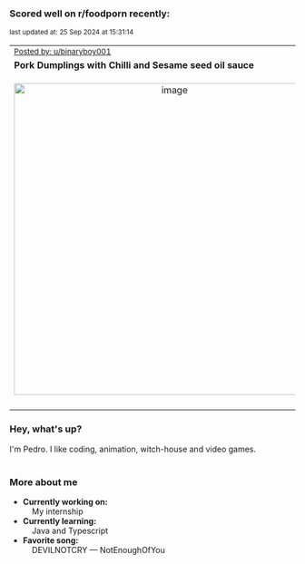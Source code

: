 ### Scored well on r/foodporn recently:

<p align="left"><sub>last updated at: 25 Sep 2024 at 15:31:14</sub></p>

|   |
| --- |
| <sub>[Posted by: u/binaryboy001][source]</sub> |
| **Pork Dumplings with Chilli and Sesame seed oil sauce** | 
|<p align="center"> <img alt="image" src="https://i.redd.it/0rybecby22qd1.jpeg" width="550" /> </p>|
|   |

### Hey, what's up?

I'm Pedro. I like coding, animation, witch-house and video games.<br><br>

### More about me
- **Currently working on:**  
&nbsp;&nbsp;&nbsp;&nbsp;My internship
- **Currently learning:**  
&nbsp;&nbsp;&nbsp;&nbsp;Java and Typescript
- **Favorite song:**  
&nbsp;&nbsp;&nbsp;&nbsp;DEVILNOTCRY — NotEnoughOfYou<br><br>

  



  
  
  
[linkedin]: https://linkedin.com/in/pedro-h-r-gomes-8a487b14a/
[gmail]: mailto:pilique11@gmail.com
[source]: https://reddit.com/r/FoodPorn/comments/1flqmw9/pork_dumplings_with_chilli_and_sesame_seed_oil/
[redditAPI]: https://www.reddit.com/dev/api/
